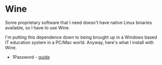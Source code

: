 # Wine

Some proprietary software that I need doesn't have native Linux binaries available, so I have to use Wine.

I'm putting this dependence down to being brought up in a Windows based IT education system in a PC/Mac world. Anyway, here's what I install with Wine.

- 1Password - [guide](https://support.1password.com/1password-in-wine/)